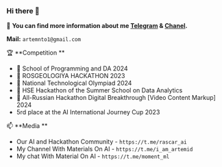 ### Hi there 👋

:dart: **You can find more information about me [Telegram](https://t.me/ArtemGuivan) & [Chanel](https://t.me/i_am_artemid).**
  
**Mail:** `artemnto1@gmail.com`

🏆 **Competition **
* 🥇 School of Programming and DA 2024
* 🥇 ROSGEOLOGIYA HACKATHON 2023
* 🥈 National Technological Olympiad 2024
* 🥈 HSE Hackathon of the Summer School on Data Analytics
* 🥉 All-Russian Hackathon Digital Breakthrough [Video Content Markup] 2024 
* 5rd place at the AI International Journey Cup 2023

📫 **Media **
* Our AI and Hackathon Community - `https://t.me/rascar_ai`
* My Сhannel With Materials On AI - `https://t.me/i_am_artemid`
* My chat With Material On AI - `https://t.me/moment_ml`

